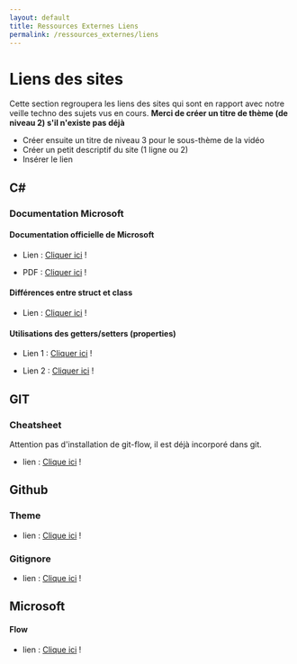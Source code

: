 ```yaml
---
layout: default
title: Ressources Externes Liens
permalink: /ressources_externes/liens
---
```


# Liens des sites

Cette section regroupera les liens des sites qui sont en rapport avec notre veille techno des sujets vus en cours.
**Merci de créer un titre de thème (de niveau 2) s'il n'existe pas déjà**

* Créer ensuite un titre de niveau 3 pour le sous-thème de la vidéo
* Créer un petit descriptif du site (1 ligne ou 2)
* Insérer le lien  


## C#
### Documentation Microsoft

#### Documentation officielle de Microsoft

* Lien : [Cliquer ici][c#-00] !

* PDF : [Cliquer ici][c#-01] !

[c#-00]: https://docs.microsoft.com/fr-fr/dotnet/csharp/
[c#-01]: https://docs.microsoft.com/fr-fr/dotnet/opbuildpdf/csharp/toc.pdf?branch=live

#### Différences entre struct et class

* Lien : [Cliquer ici][c#-02] !

[c#-02]: https://docs.microsoft.com/en-us/dotnet/csharp/programming-guide/classes-and-structs/

#### Utilisations des getters/setters (properties)

* Lien 1 : [Cliquer ici][c#-03] !

[c#-03]: https://docs.microsoft.com/fr-fr/dotnet/csharp/programming-guide/classes-and-structs/using-properties

* Lien 2 : [Cliquer ici][c#-04] !

[c#-04]: https://docs.microsoft.com/fr-fr/dotnet/csharp/programming-guide/classes-and-structs/auto-implemented-properties


## GIT
### Cheatsheet

Attention pas d'installation de git-flow, il est déjà incorporé dans git.

* lien : [Clique ici][git-00] !

[git-00]: http://danielkummer.github.io/git-flow-cheatsheet/index.fr_FR.html


## Github
### Theme

* lien : [Clique ici][git-01] !

[git-01]: https://pages.github.com/

### Gitignore

* lien : [Clique ici][git-02] !

[git-02]: https://gitignore.io/


## Microsoft
#### Flow

* lien : [Clique ici][ms-00] !

[ms-00]: https://docs.microsoft.com/fr-fr/power-automate/?utm_source=flow-sidebar

